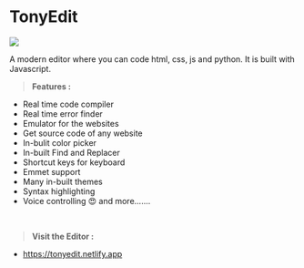 # TonyEdit
<kbd>
<img src="https://abtp2.github.io/tonyedit/img/index-banner.png">
</kbd><p></p>

A modern editor where you can code html, css, js and python.
It is built with Javascript.

>**Features :**
* Real time code compiler
* Real time error finder
* Emulator for the websites
* Get source code of any website
* In-bulit color picker
* In-built Find and Replacer
* Shortcut keys for keyboard
* Emmet support
* Many in-built themes
* Syntax highlighting
* Voice controlling 😍
and more.......
<br>

>**Visit the Editor :**
* https://tonyedit.netlify.app
